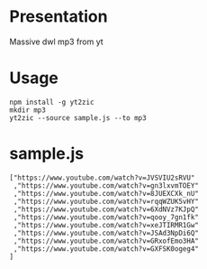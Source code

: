 Presentation
============

Massive dwl mp3 from yt

Usage
=====

``` {.bash}
npm install -g yt2zic
mkdir mp3
yt2zic --source sample.js --to mp3
```

sample.js
=========

``` {.txt}
["https://www.youtube.com/watch?v=JVSVIU2sRVU"
 ,"https://www.youtube.com/watch?v=gn3lxvmTOEY"
 ,"https://www.youtube.com/watch?v=8JUEXCXk_nU"
 ,"https://www.youtube.com/watch?v=rqqWZUK5vHY"
 ,"https://www.youtube.com/watch?v=6XdNVz7KJpQ"
 ,"https://www.youtube.com/watch?v=qooy_7gn1fk"
 ,"https://www.youtube.com/watch?v=xeJTIRMR1Gw"
 ,"https://www.youtube.com/watch?v=JSAd3NpDi6Q"
 ,"https://www.youtube.com/watch?v=GRxofEmo3HA"
 ,"https://www.youtube.com/watch?v=GXFSK0ogeg4"
]
```
